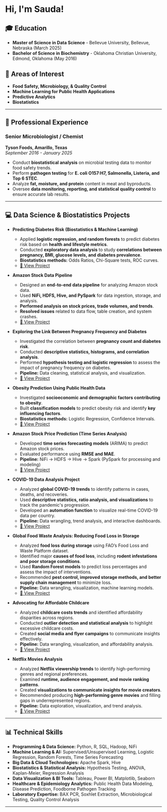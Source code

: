 <h1>Hi, I'm Sauda!

## 🎓 Education
- **Master of Science in Data Science** - Bellevue University, Bellevue, Nebraska (March 2025)
- **Bachelor of Science in Biochemistry** - Oklahoma Christian University, Edmond, Oklahoma (May 2016)

## 🔬 Areas of Interest
- **Food Safety, Microbiology, & Quality Control**
- **Machine Learning for Public Health Applications**
- **Predictive Analytics**
- **Biostatistics**

---

## 🏢 Professional Experience

### **Senior Microbiologist / Chemist**  
**Tyson Foods, Amarillo, Texas**  
*September 2016 - January 2025*  
- Conduct **biostatistical analysis** on microbial testing data to monitor food safety trends.
- Perform **pathogen testing** for **E. coli O157:H7, Salmonella, Listeria, and Top 6 STEC**.
- Analyze **fat, moisture, and protein** content in meat and byproducts.
- Oversee **data monitoring, reporting, and statistical quality control** to ensure accurate lab results.

---

## 💻 Data Science & Biostatistics Projects

- **Predicting Diabetes Risk (Biostatistics & Machine Learning)**  
  - Applied **logistic regression, and random forests** to predict diabetes risk based on **health and lifestyle metrics**.
  - Conducted **exploratory data analysis** to study **correlations between pregnancy, BMI, glucose levels, and diabetes prevalence**.
  - **Biostatistics methods:** Odds Ratios, Chi-Square tests, ROC curves.
  - [🔗 View Project](https://github.com/saudahaywood/8.-Predicting-Diabetes-Using-Medical-Records-Data)
    
- **Amazon Stock Data Pipeline**  
  - Designed an **end-to-end data pipeline** for analyzing Amazon stock data.
  - Used **NiFi, HDFS, Hive, and PySpark** for data ingestion, storage, and analysis.
  - **Performed analysis on stock prices, trade volumes, and trends**.
  - **Resolved issues** related to data flow, table creation, and system crashes.
  - [🔗 View Project](https://github.com/saudahaywood/Amazon-Stock-Data-Pipeline-)

- **Exploring the Link Between Pregnancy Frequency and Diabetes**  
  - Investigated the correlation between **pregnancy count and diabetes risk**.
  - Conducted **descriptive statistics, histograms, and correlation analysis**.
  - Performed **hypothesis testing and logistic regression** to assess the impact of pregnancy frequency on diabetes.
  - **Pipeline:** Data cleaning, statistical analysis, and visualization.
  - [🔗 View Project](https://github.com/saudahaywood/9.-Link-Between-Pregnancy-Frequency-and-Diabetes.pdf)

- **Obesity Prediction Using Public Health Data**  
  - Investigated **socioeconomic and demographic factors contributing to obesity**.
  - Built **classification models** to predict obesity risk and identify **key influencing factors**.
  - **Biostatistics methods:** Logistic Regression, Confidence Intervals.
  - [🔗 View Project](https://github.com/saudahaywood/Predicting-the-Development-of-Obesity-Based-on-Lifestyle)

- **Amazon Stock Price Prediction (Time Series Analysis)**  
  - Developed **time series forecasting models** (ARIMA) to predict Amazon stock prices.
  - Evaluated performance using **RMSE and MAE**.
  - **Pipeline:** NiFi → HDFS → Hive → Spark (PySpark for processing and modeling)
  - [🔗 View Project](https://github.com/saudahaywood/-Forecasting-Amazon-Stocks-Prices)

- **COVID-19 Data Analysis Project**  
  - Analyzed **global COVID-19 trends** to identify patterns in cases, deaths, and recoveries.
  - Used **descriptive statistics, ratio analysis, and visualizations** to track the pandemic's progression.
  - Developed an **automation function** to visualize real-time COVID-19 data per country.
  - **Pipeline:** Data wrangling, trend analysis, and interactive dashboards.
  - [🔗 View Project](https://github.com/saudahaywood/Covid-19-Data-Analysis)

- **Global Food Waste Analysis: Reducing Food Loss in Storage**  
  - Analyzed **food loss during storage** using FAO’s Food Loss and Waste Platform dataset.
  - Identified major **causes of food loss**, including **rodent infestations and poor storage conditions**.
  - Used **Random Forest models** to predict loss percentages and assess the impact of interventions.
  - Recommended **pest control, improved storage methods, and better supply chain management** to minimize loss.
  - **Pipeline:** Data wrangling, visualization, machine learning models.
  - [🔗 View Project](https://github.com/saudahaywood/-Global-Food-Waste-Analysis)
 
- **Advocating for Affordable Childcare**  
  - Analyzed **childcare costs trends** and identified affordability disparities across regions.
  - Conducted **outlier detection and statistical analysis** to highlight excessive childcare costs.
  - Created **social media and flyer campaigns** to communicate insights effectively.
  - **Pipeline:** Data wrangling, visualization, and affordability analysis.
  - [🔗 View Project](https://github.com/saudahaywood/4.-Advocating-for-Affordable-Childcare)
 
- **Netflix Movies Analysis**  
  - Analyzed **Netflix viewership trends** to identify high-performing genres and regional preferences.
  - Examined **runtime, audience engagement, and movie ranking patterns**.
  - Created **visualizations to communicate insights for movie creators**.
  - Recommended producing **high-performing genre movies** and filling gaps in underrepresented regions.
  - **Pipeline:** Data exploration, visualization, and trend analysis.
  - [🔗 View Project](https://github.com/saudahaywood/6.-Netflix-Movis-analysis)
---

## 📊 Technical Skills

- **Programming & Data Science:** Python, R, SQL, Hadoop, NiFi  
- **Machine Learning & AI:** Supervised/Unsupervised Learning, Logistic Regression, Random Forests, Time Series Forecasting 
- **Big Data & Cloud Technologies:** Apache Spark, Hive
- **Biostatistics & Statistical Analysis:** Hypothesis Testing, ANOVA, Kaplan-Meier, Regression Analysis  
- **Data Visualization & BI Tools:** Tableau, Power BI, Matplotlib, Seaborn
- **Healthcare & Epidemiology Analytics:** Public Health Data Modeling, Disease Prediction, Foodborne Pathogen Tracking  
- **Laboratory Expertise:** BAX PCR, Soxhlet Extraction, Microbiological Testing, Quality Control Analysis  

---

<!--
**yourgithub/yourgithub** is a ✨ special ✨ repository because its `README.md` appears on your GitHub profile.
-->

